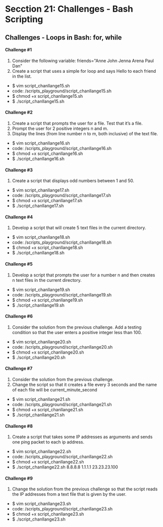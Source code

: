 # Secction 21: Challenges - Bash Scripting

## Challenges - Loops in Bash: for, while

#### Challenge #1

1. Consider the following variable: friends="Anne John Jenna Arena Paul Dan"
2. Create a script that uses a simple for loop and says Hello to each friend in the list.

- $ vim script_chanllange15.sh
- code: /scripts_playground/script_chanllange15.sh
- $ chmod +x script_chanllange15.sh
- $ ./script_chanllange15.sh

#### Challenge #2

1. Create a script that prompts the user for a file. Test that it’s a file.
2. Prompt the user for 2 positive integers n and m.
3. Display the lines (from line number n to m, both inclusive) of the text file.

- $ vim script_chanllange16.sh
- code: /scripts_playground/script_chanllange16.sh
- $ chmod +x script_chanllange16.sh
- $ ./script_chanllange16.sh

#### Challenge #3

1. Create a script that displays odd numbers between 1 and 50.

- $ vim script_chanllange17.sh
- code: /scripts_playground/script_chanllange17.sh
- $ chmod +x script_chanllange17.sh
- $ ./script_chanllange17.sh

#### Challenge #4

1. Develop a script that will create 5 text files in the current directory.

- $ vim script_chanllange18.sh
- code: /scripts_playground/script_chanllange18.sh
- $ chmod +x script_chanllange18.sh
- $ ./script_chanllange18.sh

#### Challenge #5

1. Develop a script that prompts the user for a number n and then creates n text files in the current directory.

- $ vim script_chanllange19.sh
- code: /scripts_playground/script_chanllange19.sh
- $ chmod +x script_chanllange19.sh
- $ ./script_chanllange19.sh

#### Challenge #6

1. Consider the solution from the previous challenge. Add a testing condition so that the user enters a positive integer less than 100.

- $ vim script_chanllange20.sh
- code: /scripts_playground/script_chanllange20.sh
- $ chmod +x script_chanllange20.sh
- $ ./script_chanllange20.sh

#### Challenge #7

1. Consider the solution from the previous challenge.
2. Change the script so that it creates a file every 3 seconds and the name of each file will be current_minute_second

- $ vim script_chanllange21.sh
- code: /scripts_playground/script_chanllange21.sh
- $ chmod +x script_chanllange21.sh
- $ ./script_chanllange21.sh

#### Challenge #8

1. Create a script that takes some IP addresses as arguments and sends one ping packet to each ip address.

- $ vim script_chanllange22.sh
- code: /scripts_playground/script_chanllange22.sh
- $ chmod +x script_chanllange22.sh
- $ ./script_chanllange22.sh 8.8.8.8 1.1.1.1 23.23.23.100

#### Challenge #9

1. Change the solution from the previous challenge so that the script reads the IP addresses from a text file that is given by the user.

- $ vim script_chanllange23.sh
- code: /scripts_playground/script_chanllange23.sh
- $ chmod +x script_chanllange23.sh
- $ ./script_chanllange23.sh